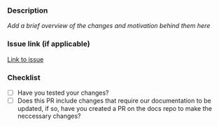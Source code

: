 ### Description
*Add a brief overview of the changes and motivation behind them here*

### Issue link (if applicable)
[Link to issue]()

### Checklist
- [ ] Have you tested your changes? 
- [ ] Does this PR include changes that require our documentation to be updated, if so, have you created a PR on the docs repo to make the neccessary changes?
